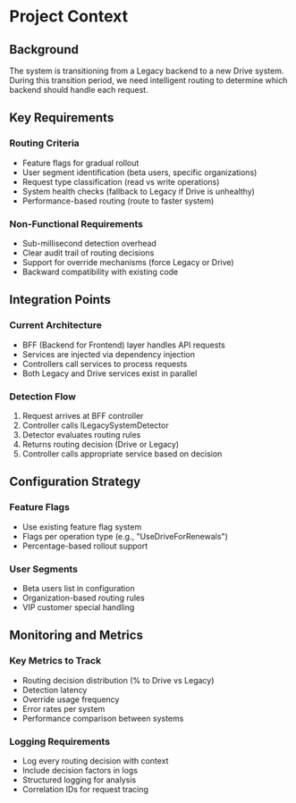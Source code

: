 # Project Context

## Background
The system is transitioning from a Legacy backend to a new Drive system. During this transition period, we need intelligent routing to determine which backend should handle each request.

## Key Requirements

### Routing Criteria
- Feature flags for gradual rollout
- User segment identification (beta users, specific organizations)
- Request type classification (read vs write operations)
- System health checks (fallback to Legacy if Drive is unhealthy)
- Performance-based routing (route to faster system)

### Non-Functional Requirements
- Sub-millisecond detection overhead
- Clear audit trail of routing decisions
- Support for override mechanisms (force Legacy or Drive)
- Backward compatibility with existing code

## Integration Points

### Current Architecture
- BFF (Backend for Frontend) layer handles API requests
- Services are injected via dependency injection
- Controllers call services to process requests
- Both Legacy and Drive services exist in parallel

### Detection Flow
1. Request arrives at BFF controller
2. Controller calls ILegacySystemDetector
3. Detector evaluates routing rules
4. Returns routing decision (Drive or Legacy)
5. Controller calls appropriate service based on decision

## Configuration Strategy

### Feature Flags
- Use existing feature flag system
- Flags per operation type (e.g., "UseDriveForRenewals")
- Percentage-based rollout support

### User Segments
- Beta users list in configuration
- Organization-based routing rules
- VIP customer special handling

## Monitoring and Metrics

### Key Metrics to Track
- Routing decision distribution (% to Drive vs Legacy)
- Detection latency
- Override usage frequency
- Error rates per system
- Performance comparison between systems

### Logging Requirements
- Log every routing decision with context
- Include decision factors in logs
- Structured logging for analysis
- Correlation IDs for request tracing